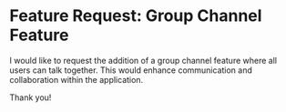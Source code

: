 # Feature Request: Group Channel Feature

I would like to request the addition of a group channel feature where all users can talk together. This would enhance communication and collaboration within the application.

Thank you!